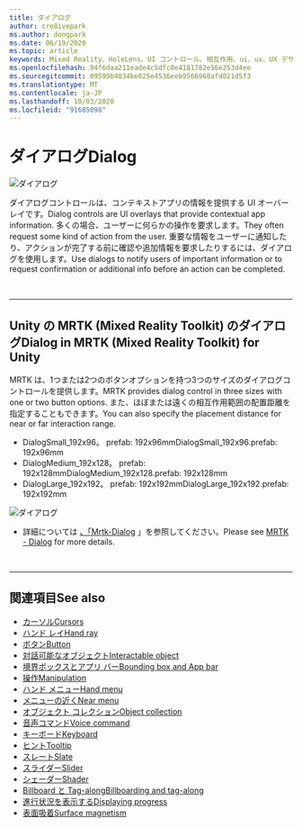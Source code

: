 ```yaml
---
title: ダイアログ
author: cre8ivepark
ms.author: dongpark
ms.date: 06/19/2020
ms.topic: article
keywords: Mixed Reality、HoloLens、UI コントロール、相互作用、ui、ux、UX デザイン、空間 UI、空間相互作用、3D UI、3D UX
ms.openlocfilehash: 94f6daa211eade4c5dfc0e4181782e56e253d4ee
ms.sourcegitcommit: 09599b4034be825e4536eeb9566968afd021d5f3
ms.translationtype: MT
ms.contentlocale: ja-JP
ms.lasthandoff: 10/03/2020
ms.locfileid: "91685098"
---
```

# <a name="dialog"></a><span data-ttu-id="feef2-103">ダイアログ</span><span class="sxs-lookup"><span data-stu-id="feef2-103">Dialog</span></span>

![ダイアログ](images/MRTK_UX_Dialog.jpg)

<span data-ttu-id="feef2-105">ダイアログコントロールは、コンテキストアプリの情報を提供する UI オーバーレイです。</span><span class="sxs-lookup"><span data-stu-id="feef2-105">Dialog controls are UI overlays that provide contextual app information.</span></span> <span data-ttu-id="feef2-106">多くの場合、ユーザーに何らかの操作を要求します。</span><span class="sxs-lookup"><span data-stu-id="feef2-106">They often request some kind of action from the user.</span></span> <span data-ttu-id="feef2-107">重要な情報をユーザーに通知したり、アクションが完了する前に確認や追加情報を要求したりするには、ダイアログを使用します。</span><span class="sxs-lookup"><span data-stu-id="feef2-107">Use dialogs to notify users of important information or to request confirmation or additional info before an action can be completed.</span></span>

<br>

---

## <a name="dialog-in-mrtk-mixed-reality-toolkit-for-unity"></a><span data-ttu-id="feef2-108">Unity の MRTK (Mixed Reality Toolkit) のダイアログ</span><span class="sxs-lookup"><span data-stu-id="feef2-108">Dialog in MRTK (Mixed Reality Toolkit) for Unity</span></span>
<span data-ttu-id="feef2-109">MRTK は、1つまたは2つのボタンオプションを持つ3つのサイズのダイアログコントロールを提供します。</span><span class="sxs-lookup"><span data-stu-id="feef2-109">MRTK provides dialog control in three sizes with one or two button options.</span></span> <span data-ttu-id="feef2-110">また、ほぼまたは遠くの相互作用範囲の配置距離を指定することもできます。</span><span class="sxs-lookup"><span data-stu-id="feef2-110">You can also specify the placement distance for near or far interaction range.</span></span> 

- <span data-ttu-id="feef2-111">DialogSmall_192x96。 prefab: 192x96mm</span><span class="sxs-lookup"><span data-stu-id="feef2-111">DialogSmall_192x96.prefab: 192x96mm</span></span>
- <span data-ttu-id="feef2-112">DialogMedium_192x128。 prefab: 192x128mm</span><span class="sxs-lookup"><span data-stu-id="feef2-112">DialogMedium_192x128.prefab: 192x128mm</span></span>
- <span data-ttu-id="feef2-113">DialogLarge_192x192。 prefab: 192x192mm</span><span class="sxs-lookup"><span data-stu-id="feef2-113">DialogLarge_192x192.prefab: 192x192mm</span></span>

![ダイアログ](images/MRTK_UX_Dialog_Types.jpg)


* <span data-ttu-id="feef2-115">詳細については [、「Mrtk-Dialog](https://microsoft.github.io/MixedRealityToolkit-Unity/Assets/MRTK/SDK/Experimental/Dialog/README_Dialog.html) 」を参照してください。</span><span class="sxs-lookup"><span data-stu-id="feef2-115">Please see [MRTK - Dialog](https://microsoft.github.io/MixedRealityToolkit-Unity/Assets/MRTK/SDK/Experimental/Dialog/README_Dialog.html) for more details.</span></span>

<br>

---

## <a name="see-also"></a><span data-ttu-id="feef2-116">関連項目</span><span class="sxs-lookup"><span data-stu-id="feef2-116">See also</span></span>

* [<span data-ttu-id="feef2-117">カーソル</span><span class="sxs-lookup"><span data-stu-id="feef2-117">Cursors</span></span>](cursors.md)
* [<span data-ttu-id="feef2-118">ハンド レイ</span><span class="sxs-lookup"><span data-stu-id="feef2-118">Hand ray</span></span>](point-and-commit.md)
* [<span data-ttu-id="feef2-119">ボタン</span><span class="sxs-lookup"><span data-stu-id="feef2-119">Button</span></span>](button.md)
* [<span data-ttu-id="feef2-120">対話可能なオブジェクト</span><span class="sxs-lookup"><span data-stu-id="feef2-120">Interactable object</span></span>](interactable-object.md)
* [<span data-ttu-id="feef2-121">境界ボックスとアプリ バー</span><span class="sxs-lookup"><span data-stu-id="feef2-121">Bounding box and App bar</span></span>](app-bar-and-bounding-box.md)
* [<span data-ttu-id="feef2-122">操作</span><span class="sxs-lookup"><span data-stu-id="feef2-122">Manipulation</span></span>](direct-manipulation.md)
* [<span data-ttu-id="feef2-123">ハンド メニュー</span><span class="sxs-lookup"><span data-stu-id="feef2-123">Hand menu</span></span>](hand-menu.md)
* [<span data-ttu-id="feef2-124">メニューの近く</span><span class="sxs-lookup"><span data-stu-id="feef2-124">Near menu</span></span>](near-menu.md)
* [<span data-ttu-id="feef2-125">オブジェクト コレクション</span><span class="sxs-lookup"><span data-stu-id="feef2-125">Object collection</span></span>](object-collection.md)
* [<span data-ttu-id="feef2-126">音声コマンド</span><span class="sxs-lookup"><span data-stu-id="feef2-126">Voice command</span></span>](voice-input.md)
* [<span data-ttu-id="feef2-127">キーボード</span><span class="sxs-lookup"><span data-stu-id="feef2-127">Keyboard</span></span>](keyboard.md)
* [<span data-ttu-id="feef2-128">ヒント</span><span class="sxs-lookup"><span data-stu-id="feef2-128">Tooltip</span></span>](tooltip.md)
* [<span data-ttu-id="feef2-129">スレート</span><span class="sxs-lookup"><span data-stu-id="feef2-129">Slate</span></span>](slate.md)
* [<span data-ttu-id="feef2-130">スライダー</span><span class="sxs-lookup"><span data-stu-id="feef2-130">Slider</span></span>](slider.md)
* [<span data-ttu-id="feef2-131">シェーダー</span><span class="sxs-lookup"><span data-stu-id="feef2-131">Shader</span></span>](shader.md)
* [<span data-ttu-id="feef2-132">Billboard と Tag-along</span><span class="sxs-lookup"><span data-stu-id="feef2-132">Billboarding and tag-along</span></span>](billboarding-and-tag-along.md)
* [<span data-ttu-id="feef2-133">進行状況を表示する</span><span class="sxs-lookup"><span data-stu-id="feef2-133">Displaying progress</span></span>](progress.md)
* [<span data-ttu-id="feef2-134">表面吸着</span><span class="sxs-lookup"><span data-stu-id="feef2-134">Surface magnetism</span></span>](surface-magnetism.md)
